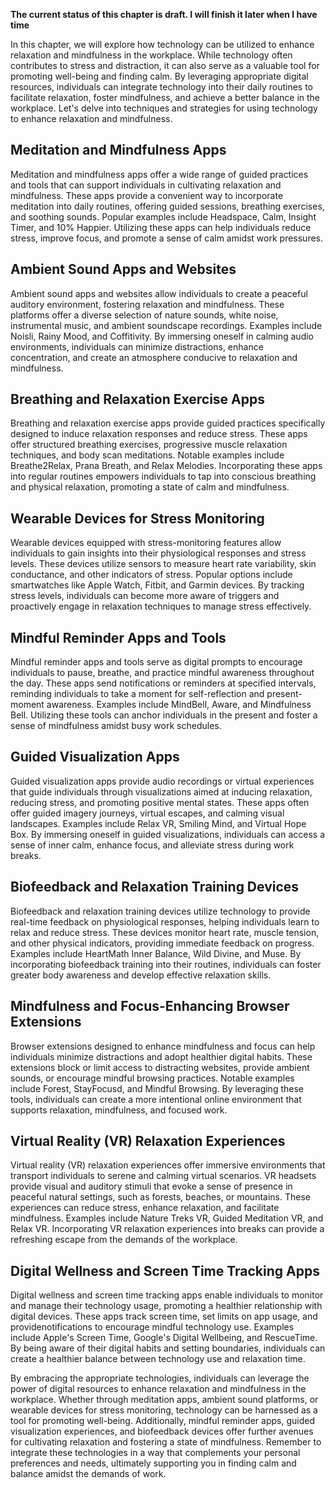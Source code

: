 **The current status of this chapter is draft. I will finish it later when I have time**

In this chapter, we will explore how technology can be utilized to enhance relaxation and mindfulness in the workplace. While technology often contributes to stress and distraction, it can also serve as a valuable tool for promoting well-being and finding calm. By leveraging appropriate digital resources, individuals can integrate technology into their daily routines to facilitate relaxation, foster mindfulness, and achieve a better balance in the workplace. Let's delve into techniques and strategies for using technology to enhance relaxation and mindfulness.

Meditation and Mindfulness Apps
-------------------------------

Meditation and mindfulness apps offer a wide range of guided practices and tools that can support individuals in cultivating relaxation and mindfulness. These apps provide a convenient way to incorporate meditation into daily routines, offering guided sessions, breathing exercises, and soothing sounds. Popular examples include Headspace, Calm, Insight Timer, and 10% Happier. Utilizing these apps can help individuals reduce stress, improve focus, and promote a sense of calm amidst work pressures.

Ambient Sound Apps and Websites
-------------------------------

Ambient sound apps and websites allow individuals to create a peaceful auditory environment, fostering relaxation and mindfulness. These platforms offer a diverse selection of nature sounds, white noise, instrumental music, and ambient soundscape recordings. Examples include Noisli, Rainy Mood, and Coffitivity. By immersing oneself in calming audio environments, individuals can minimize distractions, enhance concentration, and create an atmosphere conducive to relaxation and mindfulness.

Breathing and Relaxation Exercise Apps
--------------------------------------

Breathing and relaxation exercise apps provide guided practices specifically designed to induce relaxation responses and reduce stress. These apps offer structured breathing exercises, progressive muscle relaxation techniques, and body scan meditations. Notable examples include Breathe2Relax, Prana Breath, and Relax Melodies. Incorporating these apps into regular routines empowers individuals to tap into conscious breathing and physical relaxation, promoting a state of calm and mindfulness.

Wearable Devices for Stress Monitoring
--------------------------------------

Wearable devices equipped with stress-monitoring features allow individuals to gain insights into their physiological responses and stress levels. These devices utilize sensors to measure heart rate variability, skin conductance, and other indicators of stress. Popular options include smartwatches like Apple Watch, Fitbit, and Garmin devices. By tracking stress levels, individuals can become more aware of triggers and proactively engage in relaxation techniques to manage stress effectively.

Mindful Reminder Apps and Tools
-------------------------------

Mindful reminder apps and tools serve as digital prompts to encourage individuals to pause, breathe, and practice mindful awareness throughout the day. These apps send notifications or reminders at specified intervals, reminding individuals to take a moment for self-reflection and present-moment awareness. Examples include MindBell, Aware, and Mindfulness Bell. Utilizing these tools can anchor individuals in the present and foster a sense of mindfulness amidst busy work schedules.

Guided Visualization Apps
-------------------------

Guided visualization apps provide audio recordings or virtual experiences that guide individuals through visualizations aimed at inducing relaxation, reducing stress, and promoting positive mental states. These apps often offer guided imagery journeys, virtual escapes, and calming visual landscapes. Examples include Relax VR, Smiling Mind, and Virtual Hope Box. By immersing oneself in guided visualizations, individuals can access a sense of inner calm, enhance focus, and alleviate stress during work breaks.

Biofeedback and Relaxation Training Devices
-------------------------------------------

Biofeedback and relaxation training devices utilize technology to provide real-time feedback on physiological responses, helping individuals learn to relax and reduce stress. These devices monitor heart rate, muscle tension, and other physical indicators, providing immediate feedback on progress. Examples include HeartMath Inner Balance, Wild Divine, and Muse. By incorporating biofeedback training into their routines, individuals can foster greater body awareness and develop effective relaxation skills.

Mindfulness and Focus-Enhancing Browser Extensions
--------------------------------------------------

Browser extensions designed to enhance mindfulness and focus can help individuals minimize distractions and adopt healthier digital habits. These extensions block or limit access to distracting websites, provide ambient sounds, or encourage mindful browsing practices. Notable examples include Forest, StayFocusd, and Mindful Browsing. By leveraging these tools, individuals can create a more intentional online environment that supports relaxation, mindfulness, and focused work.

Virtual Reality (VR) Relaxation Experiences
-------------------------------------------

Virtual reality (VR) relaxation experiences offer immersive environments that transport individuals to serene and calming virtual scenarios. VR headsets provide visual and auditory stimuli that evoke a sense of presence in peaceful natural settings, such as forests, beaches, or mountains. These experiences can reduce stress, enhance relaxation, and facilitate mindfulness. Examples include Nature Treks VR, Guided Meditation VR, and Relax VR. Incorporating VR relaxation experiences into breaks can provide a refreshing escape from the demands of the workplace.

Digital Wellness and Screen Time Tracking Apps
----------------------------------------------

Digital wellness and screen time tracking apps enable individuals to monitor and manage their technology usage, promoting a healthier relationship with digital devices. These apps track screen time, set limits on app usage, and providenotifications to encourage mindful technology use. Examples include Apple's Screen Time, Google's Digital Wellbeing, and RescueTime. By being aware of their digital habits and setting boundaries, individuals can create a healthier balance between technology use and relaxation time.

By embracing the appropriate technologies, individuals can leverage the power of digital resources to enhance relaxation and mindfulness in the workplace. Whether through meditation apps, ambient sound platforms, or wearable devices for stress monitoring, technology can be harnessed as a tool for promoting well-being. Additionally, mindful reminder apps, guided visualization experiences, and biofeedback devices offer further avenues for cultivating relaxation and fostering a state of mindfulness. Remember to integrate these technologies in a way that complements your personal preferences and needs, ultimately supporting you in finding calm and balance amidst the demands of work.
